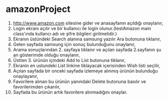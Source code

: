 # amazonProject
1. http://www.amazon.com sitesine gider ve anasayfanın açıldığı onaylanır,
2. Login ekranı açılır ve bir kullanıcı ile login olunur.(testAmazon main class'ında kullancı adı ve şifre bilgileri girilmelidir.)
3. Ekranın üstündeki Search alanına samsung yazılır Ara butonuna tıklanır,
4. Gelen sayfada samsung için sonuç bulunduğunu onaylanır,
5. Arama sonuçlarından 2. sayfaya tıklanır ve açılan sayfada 2.sayfanın şu an gösterimde olduğu onaylanır,
6. Üstten 3. ürünün içindeki Add to List butonuna tiklanır,
7. Ekranin en ustundeki List linkine tiklayacak içerisinden Wish listi seçilir,
8. Açılan sayfada bir onceki sayfada izlemeye alınmış ürünün bulunduğu onaylayanır,
9. Favorilere alınan bu ürünün yanındaki Delete butonuna basılır ve favorilerimden çıkarılır,
10. Sayfada bu ürünün artık favorilere alınmadığını onaylar.
